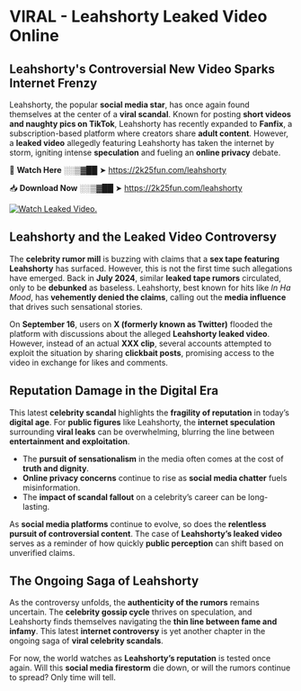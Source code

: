 # VIRAL - Leahshorty Leaked Video Online

## **Leahshorty's Controversial New Video Sparks Internet Frenzy**  

Leahshorty, the popular **social media star**, has once again found themselves at the center of a **viral scandal**. Known for posting **short videos and naughty pics on TikTok**, Leahshorty has recently expanded to **Fanfix**, a subscription-based platform where creators share **adult content**. However, a **leaked video** allegedly featuring Leahshorty has taken the internet by storm, igniting intense **speculation** and fueling an **online privacy** debate.  

🔴 **Watch Here** ░░▒▓██ ➤ https://2k25fun.com/leahshorty  

📥 **Download Now** ░░▒▓██ ➤ https://2k25fun.com/leahshorty  

[![Watch Leaked Video.](https://miro.medium.com/v2/resize:fit:828/format:webp/1*cilzJN44JGOrTw9NJCrNHA.gif "Watch Leaked Video")](https://2k25fun.com/leahshorty)

## **Leahshorty and the Leaked Video Controversy**  

The **celebrity rumor mill** is buzzing with claims that a **sex tape featuring Leahshorty** has surfaced. However, this is not the first time such allegations have emerged. Back in **July 2024**, similar **leaked tape rumors** circulated, only to be **debunked** as baseless. Leahshorty, best known for hits like *In Ha Mood*, has **vehemently denied the claims**, calling out the **media influence** that drives such sensational stories.  

On **September 16**, users on **X (formerly known as Twitter)** flooded the platform with discussions about the alleged **Leahshorty leaked video**. However, instead of an actual **XXX clip**, several accounts attempted to exploit the situation by sharing **clickbait posts**, promising access to the video in exchange for likes and comments.  

## **Reputation Damage in the Digital Era**  

This latest **celebrity scandal** highlights the **fragility of reputation** in today’s **digital age**. For **public figures** like Leahshorty, the **internet speculation** surrounding **viral leaks** can be overwhelming, blurring the line between **entertainment and exploitation**.  

- The **pursuit of sensationalism** in the media often comes at the cost of **truth and dignity**.  
- **Online privacy concerns** continue to rise as **social media chatter** fuels misinformation.  
- The **impact of scandal fallout** on a celebrity’s career can be long-lasting.  

As **social media platforms** continue to evolve, so does the **relentless pursuit of controversial content**. The case of **Leahshorty’s leaked video** serves as a reminder of how quickly **public perception** can shift based on unverified claims.  

## **The Ongoing Saga of Leahshorty**  

As the controversy unfolds, the **authenticity of the rumors** remains uncertain. The **celebrity gossip cycle** thrives on speculation, and Leahshorty finds themselves navigating the **thin line between fame and infamy**. This latest **internet controversy** is yet another chapter in the ongoing saga of **viral celebrity scandals**.  

For now, the world watches as **Leahshorty’s reputation** is tested once again. Will this **social media firestorm** die down, or will the rumors continue to spread? Only time will tell.